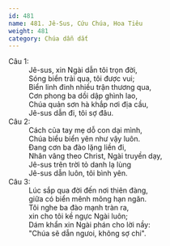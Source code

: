 ```yaml
---
id: 481
name: 481. Jê-Sus, Cứu Chúa, Hoa Tiêu
weight: 481
category: Chúa dẫn dắt
---
```

<dl><dt>Câu 1:</dt><dd data-verse="1">Jê-sus, xin Ngài dẫn tôi trọn đời, <br/>Sóng biển trải qua, tôi được vui; <br/>Biển linh đinh nhiều trận thương qua, <br/>Cơn phong ba dồi dập ghình lao, <br/>Chúa quản sơn hà khắp nơi địa cầu, <br/>Jê-sus dẫn đi, tôi sợ đâu. </dd><dt>Câu 2:</dt><dd data-verse="2">Cách của tay mẹ dỗ con dại mình, <br/>Chúa biểu biển yên như vậy luôn. <br/>Đang cơn ba đào lặng liền đi, <br/>Nhân vâng theo Christ, Ngài truyền dạy, <br/>Jê-sus trên trời tỏ danh lạ lùng <br/>Jê-sus dẫn luôn, tôi bình yên. </dd><dt>Câu 3:</dt><dd data-verse="3">Lúc sắp qua đời đến nơi thiên đàng, <br/>giữa có biển mênh mông hạn ngăn. <br/>Tôi nghe ba đào mạnh tràn ra, <br/>xin cho tôi kề ngực Ngài luôn; <br/>Dám khẩn xin Ngài phán cho lời nầy: <br/>"Chúa sẽ dẫn ngưoi, không sợ chi". </dd></dl>
